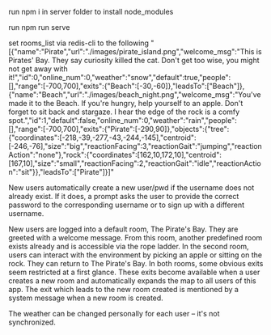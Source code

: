 run
npm i in server folder to install node_modules

run
npm run serve

set rooms_list via redis-cli to the following
"[{\"name\":\"Pirate\",\"url\":\"./images/pirate_island.png\",\"welcome_msg\":\"This is Pirates' Bay. They say curiosity killed the cat. Don't get too wise, you might not get away with it!\",\"id\":0,\"online_num\":0,\"weather\":\"snow\",\"default\":true,\"people\":[],\"range\":[-700,700],\"exits\":{\"Beach\":[-30,-60]},\"leadsTo\":[\"Beach\"]},{\"name\":\"Beach\",\"url\":\"./images/beach_night.png\",\"welcome_msg\":\"You've made it to the Beach. If you're hungry, help yourself to an apple. Don't forget to sit back and stargaze. I hear the edge of the rock is a comfy spot.\",\"id\":1,\"default\":false,\"online_num\":0,\"weather\":\"rain\",\"people\":[],\"range\":[-700,700],\"exits\":{\"Pirate\":[-290,90]},\"objects\":{\"tree\":{\"coordinates\":[-218,-39,-277,-43,-244,-145],\"centroid\":[-246,-76],\"size\":\"big\",\"reactionFacing\":3,\"reactionGait\":\"jumping\",\"reactionAction\":\"none\"},\"rock\":{\"coordinates\":[162,10,172,10],\"centroid\":[167,10],\"size\":\"small\",\"reactionFacing\":2,\"reactionGait\":\"idle\",\"reactionAction\":\"sit\"}},\"leadsTo\":[\"Pirate\"]}]"

New users automatically create a new user/pwd if the username does not already exist. If it does, a prompt asks the user to provide the correct password to the corresponding username or to sign up with a different username.

New users are logged into a default room, The Pirate's Bay. They are greeted with a welcome message. From this room, another predefined room exists already and is accessible via the rope ladder. In the second room, users can interact with the environment by picking an apple or sitting on the rock. They can return to The Pirate's Bay. In both rooms, some obvious exits seem restricted at a first glance. These exits become available when a user creates a new room and automatically expands the map to all users of this app. The exit which leads to the new room created is mentioned by a system message when a new room is created. 

The weather can be changed personally for each user – it's not synchronized.

